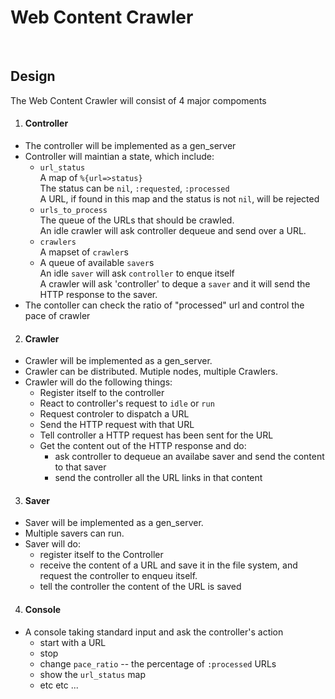 # Web Content Crawler
&nbsp;

## Design
The Web Content Crawler will consist of 4 major compoments
1. #### **Controller**
* The controller will be implemented as a gen_server 
* Controller will maintian a state, which include: 
    * `url_status` <br/>
      A map of `%{url=>status}` <br/>
      The status can be `nil`, `:requested`, `:processed` <br/>
      A URL, if found in this map and the status is not `nil`,  will be rejected 
    * `urls_to_process` <br/>
      The queue of the URLs that should be crawled. <br/>
      An idle crawler will ask controller dequeue and send over a URL. 
    * `crawlers` <br/>
      A mapset of `crawler`s
    * A queue of available `saver`s <br/>
      An idle `saver` will ask `controller` to enque itself <br/>
      A crawler will ask 'controller' to deque a `saver` and it will send the HTTP response to the saver.
* The contoller can check the ratio of "processed" url and control the pace of crawler
&nbsp;
2. #### **Crawler**
* Crawler will be implemented as a gen_server. 
* Crawler can be distributed. Mutiple nodes, multiple Crawlers. 
* Crawler will do the following things:
    * Register itself to the controller
    * React to controller's request to `idle` or `run`
    * Request controler to dispatch a URL
    * Send the HTTP request with that URL
    * Tell controller a HTTP request has been sent for the URL
    * Get the content out of the HTTP response and do:
        * ask controller to dequeue an availabe saver and send the content to that saver
        * send the controller all the URL links in that content
&nbsp;
3. #### **Saver**
* Saver will be implemented as a gen_server. 
* Multiple savers can run. 
* Saver will do:
    * register itself to the Controller
    * receive the content of a URL and save it in the file system, and request the controller to enqueu itself.
    * tell the controller the content of the URL is saved
&nbsp;
4. #### **Console**
* A console taking standard input and ask the controller's action
    * start with a URL
    * stop
    * change `pace_ratio` -- the percentage of `:processed` URLs
    * show the `url_status` map
    * etc etc ...